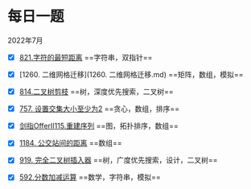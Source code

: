 # 每日一题

2022年7月

- [x] [821.字符的最短距离](821.字符的最短距离.md) ==字符串，双指针==
- [x] [1260. 二维网格迁移](1260. 二维网格迁移.md) ==矩阵，数组，模拟==
- [x] [814.二叉树剪枝](814.二叉树剪枝.md) ==树，深度优先搜索，二叉树==
- [x] [757. 设置交集大小至少为2](757.设置交集大小至少为2.md) ==贪心，数组，排序==
- [x] [剑指OfferII115.重建序列](剑指OfferII115.重建序列.md) ==图，拓扑排序，数组==
- [x] [1184. 公交站间的距离](1184.公交站间的距离.md) ==数组==
- [x] [919. 完全二叉树插入器](919.完全二叉树插入器.md) ==树，广度优先搜索，设计，二叉树==
- [x] [592.分数加减运算](592.分数加减运算.md) ==数学，字符串，模拟==

